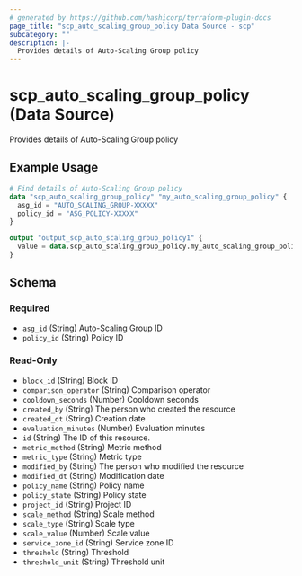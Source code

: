 ```yaml
---
# generated by https://github.com/hashicorp/terraform-plugin-docs
page_title: "scp_auto_scaling_group_policy Data Source - scp"
subcategory: ""
description: |-
  Provides details of Auto-Scaling Group policy
---
```


# scp_auto_scaling_group_policy (Data Source)

Provides details of Auto-Scaling Group policy

## Example Usage

```terraform
# Find details of Auto-Scaling Group policy
data "scp_auto_scaling_group_policy" "my_auto_scaling_group_policy" {
  asg_id = "AUTO_SCALING_GROUP-XXXXX"
  policy_id = "ASG_POLICY-XXXXX"
}

output "output_scp_auto_scaling_group_policy1" {
  value = data.scp_auto_scaling_group_policy.my_auto_scaling_group_policy
}
```

<!-- schema generated by tfplugindocs -->
## Schema

### Required

- `asg_id` (String) Auto-Scaling Group ID
- `policy_id` (String) Policy ID

### Read-Only

- `block_id` (String) Block ID
- `comparison_operator` (String) Comparison operator
- `cooldown_seconds` (Number) Cooldown seconds
- `created_by` (String) The person who created the resource
- `created_dt` (String) Creation date
- `evaluation_minutes` (Number) Evaluation minutes
- `id` (String) The ID of this resource.
- `metric_method` (String) Metric method
- `metric_type` (String) Metric type
- `modified_by` (String) The person who modified the resource
- `modified_dt` (String) Modification date
- `policy_name` (String) Policy name
- `policy_state` (String) Policy state
- `project_id` (String) Project ID
- `scale_method` (String) Scale method
- `scale_type` (String) Scale type
- `scale_value` (Number) Scale value
- `service_zone_id` (String) Service zone ID
- `threshold` (String) Threshold
- `threshold_unit` (String) Threshold unit


